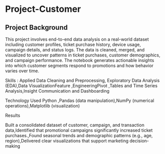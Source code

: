# Project-Customer
## Project Background

This project involves end-to-end data analysis on a real-world dataset including customer profiles, ticket purchase history, device usage, campaign details, and status logs. The data is cleaned, merged, and visualized to uncover patterns in ticket purchases, customer demographics, and campaign performance. The notebook generates actionable insights into which customer segments respond to promotions and how behavior varies over time.

Skills : Applied Data Cleaning and Preprocessing, Exploratory Data Analysis (EDA),Data VisualizationFeature ,EngineeringPivot ,Tables and Time Series Analysis,Insight Communication and Dashboarding

Technology Used Python ,Pandas (data manipulation),NumPy (numerical operations),Matplotlib (visualization)

Results

Built a consolidated dataset of customer, campaign, and transaction data,Identified that promotional campaigns significantly increased ticket purchases.,Found seasonal trends and demographic patterns (e.g., age, region),Delivered clear visualizations that support marketing decision-making

